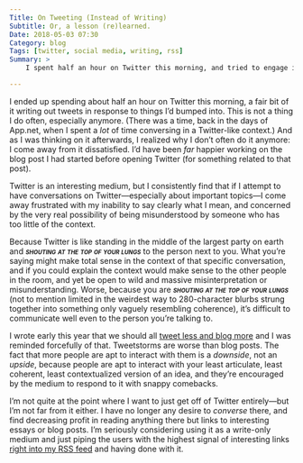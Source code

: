 ```yaml
---
Title: On Tweeting (Instead of Writing)
Subtitle: Or, a lesson (re)learned.
Date: 2018-05-03 07:30
Category: blog
Tags: [twitter, social media, writing, rss]
Summary: >
    I spent half an hour on Twitter this morning, and tried to engage in some “conversations” there. I wish I hadn’t.

---
```


I ended up spending about half an hour on Twitter this morning, a fair bit of it writing out tweets in response to things I’d bumped into. This is not a thing I do often, especially anymore. (There was a time, back in the days of App.net, when I spent a *lot* of time conversing in a Twitter-like context.) And as I was thinking on it afterwards, I realized why I don’t often do it anymore: I come away from it dissatisfied. I’d have been *far* happier working on the blog post I had started before opening Twitter (for something related to that post).

Twitter is an interesting medium, but I consistently find that if I attempt to have conversations on Twitter—especially about important topics—I come away frustrated with my inability to say clearly what I mean, and concerned by the very real possibility of being misunderstood by someone who has too little of the context.

Because Twitter is like standing in the middle of the largest party on earth and <span style="font-variant: small-caps; font-style: italic; font-weight: bold;">shouting at the top of your lungs</span> to the person next to you. What you’re saying might make total sense in the context of that specific conversation, and if you could explain the context would make sense to the other people in the room, and yet be open to wild and massive misinterpretation or misunderstanding. Worse, because you are <span style="font-variant: small-caps; font-style: italic; font-weight: bold;">shouting at the top of your lungs</span> (not to mention limited in the weirdest way to 280-character blurbs strung together into something only vaguely resembling coherence), it’s difficult to communicate well even to the person you’re talking to.

I wrote early this year that we should all [tweet less and blog more](https://www.chriskrycho.com/2018/tweet-less-blog-more.html) and I was reminded forcefully of that. Tweetstorms are worse than blog posts. The fact that more people are apt to interact with them is a *downside*, not an *upside*, because people are apt to interact with your least articulate, least coherent, least contextualized version of an idea, and they’re encouraged by the medium to respond to it with snappy comebacks.

I’m not quite at the point where I want to just get off of Twitter entirely—but I’m not far from it either. I have no longer any desire to *converse* there, and find decreasing profit in reading anything there but links to interesting essays or blog posts. I’m seriously considering using it as a write-only medium and just piping the users with the highest signal of interesting links [right into my <abbr>RSS</abbr> feed](https://feedbin.com/blog/2018/01/11/feedbin-is-the-best-way-to-read-twitter/ "“Feedbin is the Best Way to Read Twitter”") and having done with it.